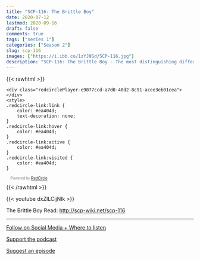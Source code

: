 ```yaml
---
title: "SCP-116: The Brittle Boy"
date: 2020-07-12
lastmod: 2020-09-16
draft: false
comments: true
tags: ["series 1"]
categories: ["Season 2"]
slug: scp-116
images: ["https://i.ibb.co/1zYJ9Sd/SCP-116.jpg"]
description: "SCP-116: The Brittle Boy - The most distinguishing difference between the human body and that of SCP-116 is the non-existence of joints in the latter."
---
```


{{< rawhtml >}}
<script async defer onload="redcircleIframe();" src="https://api.podcache.net/embedded-player/sh/63705181-2bd5-4fc1-a869-6f5b27226efa/ep/e9077ccd-a7d0-40d2-8c91-acee3eb01cea"></script>
    <div class="redcirclePlayer-e9077ccd-a7d0-40d2-8c91-acee3eb01cea"></div>
    <style>
    .redcircle-link:link {
        color: #ea404d;
        text-decoration: none;
    }
    .redcircle-link:hover {
        color: #ea404d;
    }
    .redcircle-link:active {
        color: #ea404d;
    }
    .redcircle-link:visited {
        color: #ea404d;
    }
</style>
<p style="margin-top:3px;margin-left:11px;font-family: sans-serif;font-size: 10px; color: gray;">Powered by <a class="redcircle-link" href="https://redcircle.com?utm_source=rc_embedded_player&utm_medium=web&utm_campaign=embedded_v1">RedCircle</a></p>
{{< /rawhtml >}}

{{< youtube dxZILCijNlk >}}

The Brittle Boy
Read: http://scp-wiki.net/scp-116

---

[Follow on Social Media + Where to listen](/links)

[Support the podcast](/support)

[Suggest an episode](/suggest)
